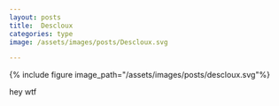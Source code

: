 ```yaml
---
layout: posts
title:  Descloux
categories: type
image: /assets/images/posts/Descloux.svg

---
```


{% include figure image_path="/assets/images/posts/descloux.svg"%}


hey wtf